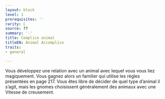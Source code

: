 ```yaml
---
layout: block
level: 1
prerequisites: ''
rarity: C
source: ??
summary: '-'
title: Complice animal
titleEN: Animal Accomplice
traits:
- general

---
```


<p>Vous développez une relation avec un animal avec lequel vous vous liez magiquement. Vous gagnez alors un familier qui utilise les règles présentées en page 217. Vous êtes libre de décider de quel type d’animal il s’agit, mais les gnomes choisissent généralement des animaux avec une Vitesse de creusement.</p>